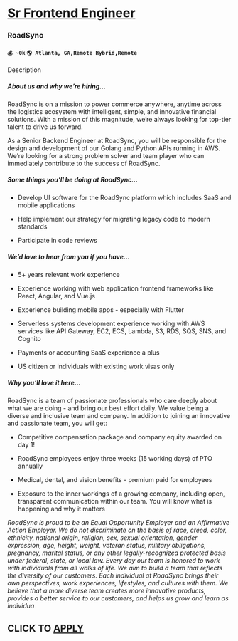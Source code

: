 # [Sr Frontend Engineer](https://www.remotewlb.com/apply/sr-frontend-engineer-77147)  
### RoadSync  
#### `💰 ~0k` `🌎 Atlanta, GA,Remote Hybrid,Remote`  

Description

##### **About us and why we’re hiring...**

RoadSync is on a mission to power commerce anywhere, anytime across the logistics ecosystem with intelligent, simple, and innovative financial solutions. With a mission of this magnitude, we’re always looking for top-tier talent to drive us forward.

As a Senior Backend Engineer at RoadSync, you will be responsible for the design and development of our Golang and Python APIs running in AWS. We’re looking for a strong problem solver and team player who can immediately contribute to the success of RoadSync.

##### **Some things you’ll be doing at RoadSync…**

  * Develop UI software for the RoadSync platform which includes SaaS and mobile applications

  * Help implement our strategy for migrating legacy code to modern standards

  * Participate in code reviews

#####  **We’d love to hear from you if you have…**

  * 5+ years relevant work experience

  * Experience working with web application frontend frameworks like React, Angular, and Vue.js

  * Experience building mobile apps - especially with Flutter

  * Serverless systems development experience working with AWS services like API Gateway, EC2, ECS, Lambda, S3, RDS, SQS, SNS, and Cognito

  * Payments or accounting SaaS experience a plus

  * US citizen or individuals with existing work visas only

#####  **Why you’ll love it here...**

RoadSync is a team of passionate professionals who care deeply about what we are doing - and bring our best effort daily. We value being a diverse and inclusive team and company. In addition to joining an innovative and passionate team, you will get:

  * Competitive compensation package and company equity awarded on day 1!

  * RoadSync employees enjoy three weeks (15 working days) of PTO annually

  * Medical, dental, and vision benefits - premium paid for employees

  * Exposure to the inner workings of a growing company, including open, transparent communication within our team. You will know what is happening and why it matters

_RoadSync is proud to be an Equal Opportunity Employer and an Affirmative Action Employer. We do not discriminate on the basis of race, creed, color, ethnicity, national origin, religion, sex, sexual orientation, gender expression, age, height, weight, veteran status, military obligations, pregnancy, marital status, or any other legally-recognized protected basis under federal, state, or local law. Every day our team is honored to work with individuals from all walks of life. We aim to build a team that reflects the diversity of our customers. Each individual at RoadSync brings their own perspectives, work experiences, lifestyles, and cultures with them. We believe that a more diverse team creates more innovative products, provides a better service to our customers, and helps us grow and learn as individua_

  
## CLICK TO [APPLY](https://www.remotewlb.com/apply/sr-frontend-engineer-77147)

